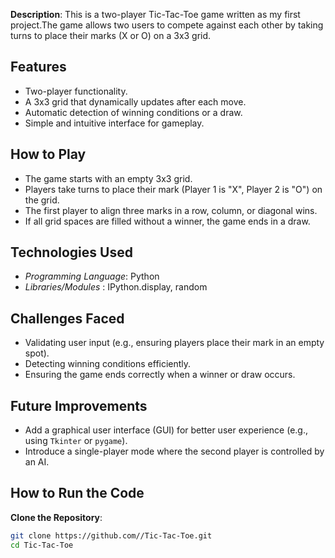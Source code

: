 **Description**: This is a two-player Tic-Tac-Toe game written as my first project.The game allows two users to compete against each other by taking turns to place their marks (X or O) on a 3x3 grid. 

## Features
- Two-player functionality.
- A 3x3 grid that dynamically updates after each move.
- Automatic detection of winning conditions or a draw.
- Simple and intuitive interface for gameplay.

## How to Play
- The game starts with an empty 3x3 grid.
- Players take turns to place their mark (Player 1 is "X", Player 2 is "O") on the grid.
- The first player to align three marks in a row, column, or diagonal wins.
- If all grid spaces are filled without a winner, the game ends in a draw.

## Technologies Used
- *Programming Language*: Python
- *Libraries/Modules*  : IPython.display, random

## Challenges Faced
- Validating user input (e.g., ensuring players place their mark in an empty spot).
- Detecting winning conditions efficiently.
- Ensuring the game ends correctly when a winner or draw occurs.

## Future Improvements
- Add a graphical user interface (GUI) for better user experience (e.g., using `Tkinter` or `pygame`).
- Introduce a single-player mode where the second player is controlled by an AI.

## How to Run the Code
 **Clone the Repository**:
   ```bash
   git clone https://github.com//Tic-Tac-Toe.git
   cd Tic-Tac-Toe
